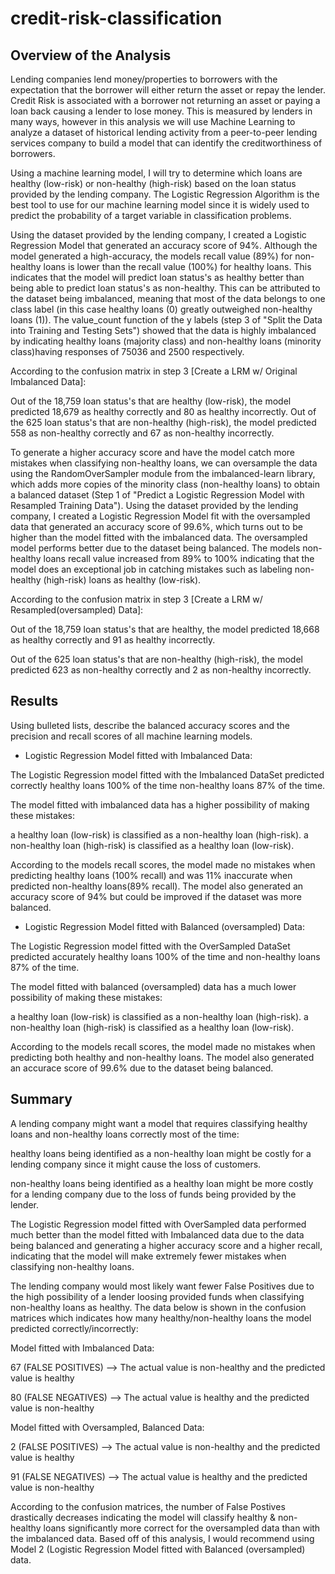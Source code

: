 # credit-risk-classification

## Overview of the Analysis

Lending companies lend money/properties to borrowers with the expectation that the borrower will either return the asset or repay the lender. Credit Risk is
associated with a borrower not returning an asset or paying a loan back causing a lender to lose money. This is measured by lenders in many ways, however in
this analysis we will use Machine Learning to analyze a dataset of historical lending activity from a peer-to-peer lending services company to build a model
that can identify the creditworthiness of borrowers.


Using a machine learning model, I will try to determine which loans are healthy (low-risk) or non-healthy (high-risk) based on the loan status provided by the
lending company. The Logistic Regression Algorithm is the best tool to use for our machine learning model since it is widely used to predict the probability of
a target variable in classification problems.

Using the dataset provided by the lending company, I created a Logistic Regression Model that generated an accuracy score of 94%. Although the model generated
a high-accuracy, the models recall value (89%) for non-healthy loans is lower than the recall value (100%) for healthy loans. This indicates that the model
will predict loan status's as healthy better than being able to predict loan status's as non-healthy. This can be attributed to the dataset being imbalanced,
meaning that most of the data belongs to one class label (in this case healthy loans (0) greatly outweighed non-healthy loans (1)). The value_count function of
the y labels (step 3 of "Split the Data into Training and Testing Sets") showed that the data is highly imbalanced by indicating healthy loans (majority class)
and non-healthy loans (minority class)having responses of 75036 and 2500 respectively.

According to the confusion matrix in step 3 [Create a LRM w/ Original Imbalanced Data]:

Out of the 18,759 loan status's that are healthy (low-risk), the model predicted 18,679 as healthy correctly and 80 as healthy incorrectly. Out of the 625 loan
status's that are non-healthy (high-risk), the model predicted 558 as non-healthy correctly and 67 as non-healthy incorrectly.

To generate a higher accuracy score and have the model catch more mistakes when classifying non-healthy loans, we can oversample the data using the
RandomOverSampler module from the imbalanced-learn library, which adds more copies of the minority class (non-healthy loans) to obtain a balanced dataset (Step
1 of "Predict a Logistic Regression Model with Resampled Training Data"). Using the dataset provided by the lending company, I created a Logistic Regression
Model fit with the oversampled data that generated an accuracy score of 99.6%, which turns out to be higher than the model fitted with the imbalanced data. The
oversampled model performs better due to the dataset being balanced. The models non-healthy loans recall value increased from 89% to 100% indicating that the
model does an exceptional job in catching mistakes such as labeling non-healthy (high-risk) loans as healthy (low-risk).

According to the confusion matrix in step 3 [Create a LRM w/ Resampled(oversampled) Data]:

Out of the 18,759 loan status's that are healthy, the model predicted 18,668 as healthy correctly and 91 as healthy incorrectly.

Out of the 625 loan status's that are non-healthy (high-risk), the model predicted 623 as non-healthy correctly and 2 as non-healthy incorrectly.



## Results

Using bulleted lists, describe the balanced accuracy scores and the precision and recall scores of all machine learning models.

* Logistic Regression Model fitted with Imbalanced Data:


The Logistic Regression model fitted with the Imbalanced DataSet predicted correctly healthy loans 100% of the time non-healthy loans 87% of the time.


The model fitted with imbalanced data has a higher possibility of making these mistakes:

a healthy loan (low-risk) is classified as a non-healthy loan (high-risk).
a non-healthy loan (high-risk) is classified as a healthy loan (low-risk).

According to the models recall scores, the model made no mistakes when predicting healthy loans (100% recall) and was 11% inaccurate when predicted non-healthy loans(89% recall). The model also generated an accuracy score of 94% but could be improved if the dataset was more balanced.



* Logistic Regression Model fitted with Balanced (oversampled) Data:


The Logistic Regression model fitted with the OverSampled DataSet predicted accurately healthy loans 100% of the time and non-healthy loans 87% of the time.


The model fitted with balanced (oversampled) data has a much lower possibility of making these mistakes:

a healthy loan (low-risk) is classified as a non-healthy loan (high-risk).
a non-healthy loan (high-risk) is classified as a healthy loan (low-risk).

According to the models recall scores, the model made no mistakes when predicting both healthy and non-healthy loans. The model also generated an accurace score of 99.6% due to the dataset being balanced.

## Summary


A lending company might want a model that requires classifying healthy loans and non-healthy loans correctly most of the time:

healthy loans being identified as a non-healthy loan might be costly for a lending company since it might cause the loss of customers.

non-healthy loans being identified as a healthy loan might be more costly for a lending company due to the loss of funds being provided by the lender.

The Logistic Regression model fitted with OverSampled data performed much better than the model fitted with Imbalanced data due to the data being balanced and generating a higher accuracy score and a higher recall, indicating that the model will make extremely fewer mistakes when classifying non-healthy loans.


The lending company would most likely want fewer False Positives due to the high possibility of a lender loosing provided funds when classifying non-healthy loans as healthy. The data below is shown in the confusion matrices which indicates how many healthy/non-healthy loans the model predicted correctly/incorrectly:

Model fitted with Imbalanced Data:

67 (FALSE POSITIVES) --> The actual value is non-healthy and the predicted value is healthy

80 (FALSE NEGATIVES) --> The actual value is healthy and the predicted value is non-healthy


Model fitted with Oversampled, Balanced Data:

2 (FALSE POSITIVES) --> The actual value is non-healthy and the predicted value is healthy

91 (FALSE NEGATIVES) --> The actual value is healthy and the predicted value is non-healthy

According to the confusion matrices, the number of False Postives drastically decreases indicating the model will classify healthy & non-healthy loans significantly more correct for the oversampled data than with the imbalanced data. Based off of this analysis, I would recommend using Model 2 (Logistic Regression Model fitted with Balanced (oversampled) data.
